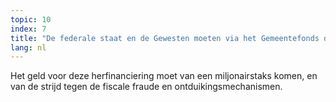```yaml
---
topic: 10
index: 7
title: "De federale staat en de Gewesten moeten via het Gemeentefonds de gemeentelijke financiering met 15% verhogen."
lang: nl
---
```

Het geld voor deze herfinanciering moet van een miljonairstaks komen, en van
de strijd tegen de fiscale fraude en ontduikingsmechanismen.
